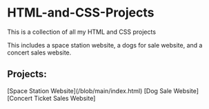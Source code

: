 # HTML-and-CSS-Projects
 This is a collection of all my HTML and CSS projects
<p>This includes a space station website, a dogs for sale website, and a concert sales website.</p>
<h2> Projects: </h2>
[Space Station Website](/blob/main/index.html)
[Dog Sale Website]
[Concert Ticket Sales Website]
